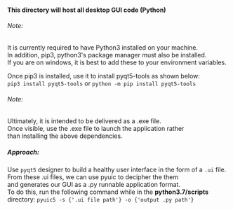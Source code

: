 #### This directory will host all desktop GUI code (Python)

######  Note:
It is currently required to have Python3 installed on your machine.  
In addition, pip3, python3's package manager must also be installed.   
If you are on windows, it is best to add these to your environment variables.

Once pip3 is installed, use it to install pyqt5-tools as shown below:  
`pip3 install pyqt5-tools` or `python -m pip install pyqt5-tools`  

###### Note:
Ultimately, it is intended to be delivered as a .exe file.  
Once visible, use the .exe file to launch the application rather  
than installing the above dependencies.

##### Approach:

Use `pyqt5` designer to build a healthy user interface in the form of 
a `.ui` file. From these .ui files, we can use pyuic to decipher  the them  
and generates our GUI as a .py runnable application format.  
To do this, run the following command while in 
the **python3.7/scripts** directory: `pyuic5 -s {'.ui file path'} -o {'output .py path'}`